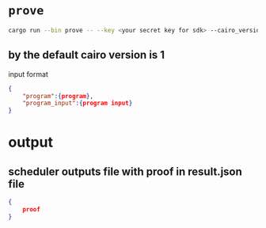 # `prove`

```sh
cargo run --bin prove -- --key <your secret key for sdk> --cairo_version <1/0> your_input.json
```
## by the default cairo version is 1

input format 
```json
{
    "program":{program},
    "program_input":{program input}
}
```

# output
## scheduler outputs file with proof in result.json file 
```json
{
    proof
}
```